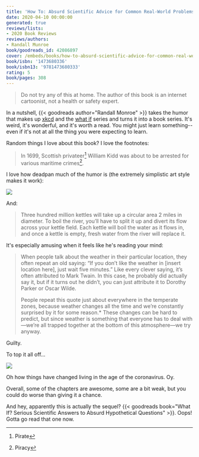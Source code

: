 ```yaml
---
title: 'How To: Absurd Scientific Advice for Common Real-World Problems'
date: 2020-04-10 00:00:00
generated: true
reviews/lists:
- 2020 Book Reviews
reviews/authors:
- Randall Munroe
book/goodreads_id: 42086897
cover: /embeds/books/how-to-absurd-scientific-advice-for-common-real-world-problems.jpg
book/isbn: '1473680336'
book/isbn13: '9781473680333'
rating: 5
book/pages: 308
---
```

> Do not try any of this at home. The author of this book is an internet cartoonist, not a health or safety expert.

In a nutshell, {{< goodreads author="Randall Monroe" >}} takes the humor that makes up [xkcd](https://xkcd.com/) and the [what if](https://what-if.xkcd.com/) series and turns it into a book series. It's weird, it's wonderful, and it's worth a read. You might just learn something-- even if it's not at all the thing you were expecting to learn.  

<!--more-->

Random things I love about this book? I love the footnotes:  

> In 1699, Scottish privateer[^1] William Kidd was about to be arrested for various maritime crimes[^2].

I love how deadpan much of the humor is (the extremely simplistic art style makes it work):  

![](/embeds/books/attachments/how-to-absurd-scientific-advice-for-common-real-world-problems-x-1.png)  

And:  

> Three hundred million kettles will take up a circular area 2 miles in diameter. To boil the river, you’ll have to split it up and divert its flow across your kettle field. Each kettle will boil the water as it flows in, and once a kettle is empty, fresh water from the river will replace it.

It's especially amusing when it feels like he's reading your mind:  

> When people talk about the weather in their particular location, they often repeat an old saying: “If you don’t like the weather in [insert location here], just wait five minutes.” Like every clever saying, it’s often attributed to Mark Twain. In this case, he probably did actually say it, but if it turns out he didn’t, you can just attribute it to Dorothy Parker or Oscar Wilde.  
>
> People repeat this quote just about everywhere in the temperate zones, because weather changes all the time and we’re constantly surprised by it for some reason.* These changes can be hard to predict, but since weather is something that everyone has to deal with—we’re all trapped together at the bottom of this atmosphere—we try anyway.  

Guilty.  

To top it all off...  

![](/embeds/books/attachments/how-to-absurd-scientific-advice-for-common-real-world-problems-x-2.png)  

Oh how things have changed living in the age of the coronavirus. Oy.  

Overall, some of the chapters are awesome, some are a bit weak, but you could do worse than giving it a chance.  

And hey, apparently this is actually the sequel? {{< goodreads book="What If? Serious Scientific Answers to Absurd Hypothetical Questions" >}}. Oops! Gotta go read that one now.  

[^1]: Pirate
[^2]: Piracy